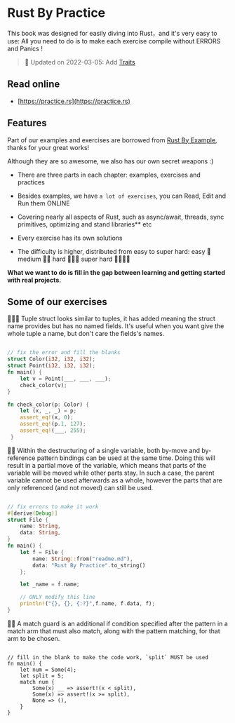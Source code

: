 # Rust By Practice

This book was designed for easily diving into Rust，and it's very easy to use: All you need to do is to make each exercise compile without ERRORS and Panics !

> 🎊 Updated on 2022-03-05: Add [Traits](https://practice.rs/generics-traits/traits.html)

## Read online

- [https://practice.rs](https://practice.rs) 

## Features
Part of our examples and exercises are borrowed from [Rust By Example](https://github.com/rust-lang/rust-by-example), thanks for your great works! 

Although they are so awesome, we also has our own secret weapons :)

- There are three parts in each chapter: examples, exercises and practices

- Besides examples, we have `a lot of exercises`, you can Read, Edit and Run them ONLINE
  
- Covering nearly all aspects of Rust, such as async/await, threads, sync primitives, optimizing and stand libraries** etc
  
- Every exercise has its own solutions
  
- The difficulty is higher, distributed from easy to super hard: easy 🌟  medium 🌟🌟 hard 🌟🌟🌟  super hard 🌟🌟🌟🌟

**What we want to do is fill in the gap between learning and getting started with real projects.**

## Some of our exercises

🌟🌟🌟 Tuple struct looks similar to tuples, it has added meaning the struct name provides but has no named fields. It's useful when you want give the whole tuple a name, but don't care the fields's names.

```rust

// fix the error and fill the blanks
struct Color(i32, i32, i32);
struct Point(i32, i32, i32);
fn main() {
    let v = Point(___, ___, ___);
    check_color(v);
}   

fn check_color(p: Color) {
    let (x, _, _) = p;
    assert_eq!(x, 0);
    assert_eq!(p.1, 127);
    assert_eq!(___, 255);
 }
```

🌟🌟 Within the destructuring of a single variable, both by-move and by-reference pattern bindings can be used at the same time. Doing this will result in a partial move of the variable, which means that parts of the variable will be moved while other parts stay. In such a case, the parent variable cannot be used afterwards as a whole, however the parts that are only referenced (and not moved) can still be used.
```rust

// fix errors to make it work
#[derive(Debug)]
struct File {
    name: String,
    data: String,
}
fn main() {
    let f = File {
        name: String::from("readme.md"),
        data: "Rust By Practice".to_string()
    };

    let _name = f.name;

    // ONLY modify this line
    println!("{}, {}, {:?}",f.name, f.data, f);
} 
```

🌟🌟 A match guard is an additional if condition specified after the pattern in a match arm that must also match, along with the pattern matching, for that arm to be chosen.
```rust,editable

// fill in the blank to make the code work, `split` MUST be used
fn main() {
    let num = Some(4);
    let split = 5;
    match num {
        Some(x) __ => assert!(x < split),
        Some(x) => assert!(x >= split),
        None => (),
    }
}
```
